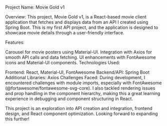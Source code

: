 Project Name: Movie Gold v1

Overview: This project, Movie Gold v1, is a React-based movie client application that fetches and displays data from an API I created using Spring Boot. This is my first API project, and the application is designed to showcase movie details through a user-friendly interface.

Features:

Carousel for movie posters using Material-UI.
Integration with Axios for smooth API calls and data fetching.
UI enhancements with FontAwesome icons and Material-UI components.
Technologies Used:

Frontend: React, Material-UI, FontAwesome
Backend/API: Spring Boot
Additional Libraries: Axios
Challenges Faced: During development, I encountered challenges with module imports, especially with FontAwesome (@fortawesome/fontawesome-svg-core). I also tackled rendering issues and prop handling in the component hierarchy, making this a great learning experience in debugging and component structuring in React.

This project is an exploration into API creation and integration, frontend design, and React component optimization. Looking forward to expanding this further!

